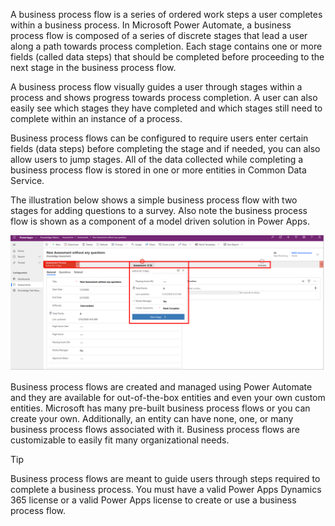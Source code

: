 A business process flow is a series of ordered work steps a user
completes within a business process. In Microsoft Power Automate, a
business process flow is composed of a series of discrete stages that
lead a user along a path towards process completion. Each stage contains
one or more fields (called data steps) that should be completed before
proceeding to the next stage in the business process flow.

A business process flow visually guides a user through stages within a
process and shows progress towards process completion. A user can also
easily see which stages they have completed and which stages still need 
to complete within an instance of a process. 

Business process flows can be configured to require users enter certain 
fields (data steps) before completing the stage and if needed, you can 
also allow users to jump stages. All of the data collected while completing 
a business process flow is stored in one or more entities in Common Data Service.

The illustration below shows a simple business process flow with two
stages for adding questions to a survey. Also note the business process
flow is shown as a component of a model driven solution in Power Apps.

![Model App with business process flow Stage One displayed](../media/1-embedded-business-process-flow-stage-displayed.png)

Business process flows are created and managed using Power Automate and they 
are available for out-of-the-box entities and even your own custom entities. 
Microsoft has many pre-built business process flows or you can create your own.
Additionally, an entity can have none, one, or many business process
flows associated with it. Business process flows are customizable
to easily fit many organizational needs.

> [!TIP]
> Business process flows are meant to guide users through steps required to 
complete a business process. You must have a valid Power Apps Dynamics 365 
license or a valid Power Apps license to create or use a business process flow.
